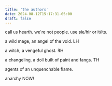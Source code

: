 ```yaml
---
title: 'the authors'
date: 2024-08-12T15:17:31-05:00
draft: false
---
```


call us hearth. we're not people. use sie/hir or it/its. 

a wild mage, an angel of the void. LH

a witch, a vengeful ghost. RH

a changeling, a doll built of paint and fangs. TH

agents of an unquenchable flame.

anarchy NOW!

